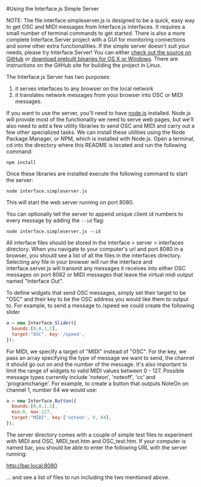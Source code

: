 #Using the Interface.js Simple Server

NOTE: The file interface.simpleserver.js is designed to be a quick, easy way to get OSC and MIDI messages from Interface.js interfaces. It requires a small number of terminal commands to get started. There is also a more complete Interface.Server project with a GUI for monitoring connections and some other extra functionalities. If the simple server doesn't suit your needs, please try Interface.Server! You can either [check out the source on GitHub][interface_server_github] or [download prebuilt binaries for OS X or Windows][interface_builds]. There are instructions on the GitHub site for building the project in Linux.

The Interface.js Server has two purposes: 
  1) it serves interfaces to any browser on the local network
  2) it translates network messages from your browser into OSC or MIDI messages.
  
If you want to use the server, you'll need to have [node.js][nodejs] installed. Node.js will provide most of the functionality we need to serve web pages, but we'll also need to add a few utility libraries to send OSC and MIDI and carry out a few other specialized tasks. We can install these utilities using the Node Package Manager, or NPM, which is installed with Node.js. Open a terminal, cd into the directory where this README is located and run the following command:

```
npm install
```

Once these libraries are installed execute the following command to start the server:

```node interface.simpleserver.js```

This will start the web server running on port 8080.

You can optionally tell the server to append unique client id numbers to every message by adding the `--id` flag:

```node interface.simpleserver.js --id```

All interface files should be stored in the interface > server > interfaces directory. When you navigate to your computer's url and port 8080 in a browser, you should see a list of all the files in the interfaces directory. Selecting any file in your browser will run the interface and interface.server.js will transmit any messages it receives into either OSC messages on port 8082 or MIDI messages that leave the virtual midi output named "Interface Out".

To define widgets that send OSC messages, simply set their target to be "OSC" and their key to be the OSC address you would like them to output to. For example, to send a message to /speed we could create the following slider

```javascript
a = new Interface.Slider({
  bounds:[0,0,1,1],
  target:"OSC", key:'/speed',
});
```

For MIDI, we specify a target of "MIDI" instead of "OSC". For the key, we pass an array specifying the type of message we want to send, the channel it should go out on and the number of the message. It's also important to limit the range of widgets to valid MIDI values between 0 - 127. Possible message types currently include 'noteon', 'noteoff', 'cc' and 'programchange'. For example, to create a button that outputs NoteOn on channel 1, number 64 we would use:

```javascript
a = new Interface.Button({
  bounds:[0,0,1,1],
  min:0, max:127,
  target:"MIDI", key:['noteon', 0, 64],
});
```

The server directory comes with a couple of simple test files to experiment with MIDI and OSC, MIDI_test.htm and OSC_test.htm. If your computer is named bar, you should be able to enter the following URL with the server running:

http://bar.local:8080

... and see a list of files to run including the two mentioned above.

[nodejs]:http://nodejs.org
[npm]:http://nodejs.org/download/
[interface_server_github]:https://github.com/charlieroberts/interface.server
[interface_builds]:http://www.charlie-roberts.com/interface/builds
